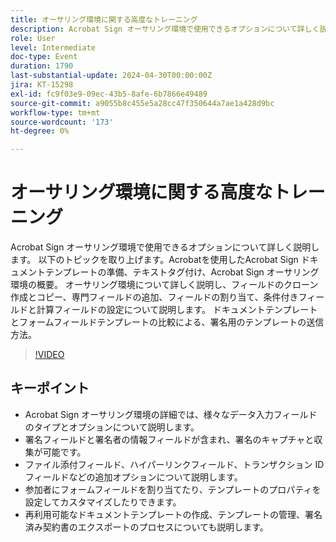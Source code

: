 ```yaml
---
title: オーサリング環境に関する高度なトレーニング
description: Acrobat Sign オーサリング環境で使用できるオプションについて詳しく説明します。
role: User
level: Intermediate
doc-type: Event
duration: 1790
last-substantial-update: 2024-04-30T00:00:00Z
jira: KT-15298
exl-id: fc9f03e9-09ec-43b5-8afe-6b7866e49489
source-git-commit: a9055b8c455e5a28cc47f350644a7ae1a428d9bc
workflow-type: tm+mt
source-wordcount: '173'
ht-degree: 0%

---
```


# オーサリング環境に関する高度なトレーニング

Acrobat Sign オーサリング環境で使用できるオプションについて詳しく説明します。 以下のトピックを取り上げます。Acrobatを使用したAcrobat Sign ドキュメントテンプレートの準備、テキストタグ付け、Acrobat Sign オーサリング環境の概要。 オーサリング環境について詳しく説明し、フィールドのクローン作成とコピー、専門フィールドの追加、フィールドの割り当て、条件付きフィールドと計算フィールドの設定について説明します。 ドキュメントテンプレートとフォームフィールドテンプレートの比較による、署名用のテンプレートの送信方法。

>[!VIDEO](https://video.tv.adobe.com/v/3428189/?learn=on)

## キーポイント

* Acrobat Sign オーサリング環境の詳細では、様々なデータ入力フィールドのタイプとオプションについて説明します。
* 署名フィールドと署名者の情報フィールドが含まれ、署名のキャプチャと収集が可能です。
* ファイル添付フィールド、ハイパーリンクフィールド、トランザクション ID フィールドなどの追加オプションについて説明します。
* 参加者にフォームフィールドを割り当てたり、テンプレートのプロパティを設定してカスタマイズしたりできます。
* 再利用可能なドキュメントテンプレートの作成、テンプレートの管理、署名済み契約書のエクスポートのプロセスについても説明します。
